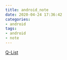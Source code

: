 ```yaml
---
title: android_note
date: 2020-04-24 17:36:42
categories:
- android
tags: 
- android
- note
---
```


[Q-List](/android-qlist)
